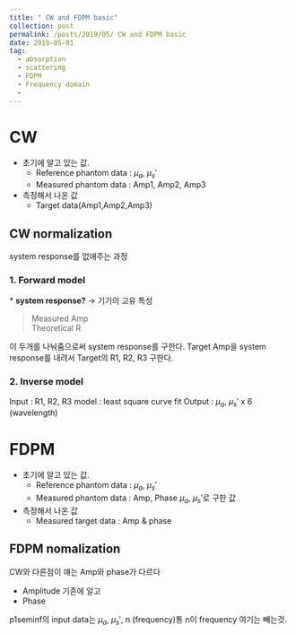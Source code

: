 ```yaml
---
title: " CW and FDPM basic"
collection: post
permalink: /posts/2019/05/ CW and FDPM basic
date: 2019-05-01
tag:
  - absorption
  - scattering
  - FDPM
  - Frequency domain
  - 
---
```

# CW
- 초기에 알고 있는 값.
	- Reference phantom data : $\mu_a$, $\mu_s'$
	- Measured phantom data : Amp1, Amp2, Amp3
- 측정해서 나온 값
	- Target data(Amp1,Amp2,Amp3)

## CW normalization 
system response를 없애주는 과정
### 1. Forward model
\* **system response?** -> 기기의 고유 특성
> Measured Amp    
> Theoretical R   

이 두개를 나눠줌으로써 system response를 구한다.
Target Amp을 system response를 내려서 
Target의 R1, R2, R3 구한다. 

### 2. Inverse model
Input : R1, R2, R3
model : least square curve fit
Output : $\mu_a$, $\mu_s'$ x 6 (wavelength)

# FDPM
- 초기에 알고 있는 값.
	- Reference phantom data : $\mu_a$, $\mu_s'$
	- Measured phantom data : Amp, Phase
	$\mu_a$, $\mu_s'$로 구한 값
- 측정해서 나온 값
	- Measured target data : Amp & phase
## FDPM nomalization
CW와 다른점이 얘는 Amp와 phase가 다르다
- Amplitude
기존에 알고
- Phase

p1seminf의 input data는 $\mu_a$, $\mu_s'$, n (frequency)통
n이 frequency 
여기는 빼는것.

<!--stackedit_data:
eyJoaXN0b3J5IjpbODYwNzc1MzIwLC05MDc2NTUyODEsNzQyNj
c0MzQ1LDI5NTMwMDc2NywxNzM1MTM5NTgwLC05NDgyMTk4NF19

-->